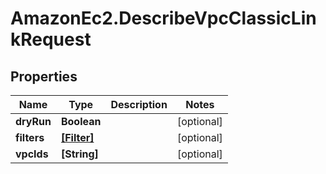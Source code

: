 # AmazonEc2.DescribeVpcClassicLinkRequest

## Properties

Name | Type | Description | Notes
------------ | ------------- | ------------- | -------------
**dryRun** | **Boolean** |  | [optional] 
**filters** | [**[Filter]**](Filter.md) |  | [optional] 
**vpcIds** | **[String]** |  | [optional] 


